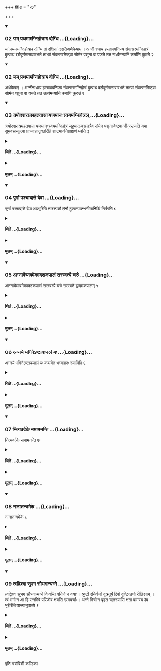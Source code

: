 +++
title = "२३"

+++


<div class="js_include" includetitle="true" newlevelforh1="3" unfilled="" url="/vedAH_yajuH/taittirIyam/sUtram/ApastambaH/shrautam/vishvAsa-prastutiH/05/23/01_yAm_prathamAmagnihotrAya_dogdhi.md">
<details open><summary><h3>02 याम् प्रथमामग्निहोत्राय दोग्धि ...{Loading}...</h3></summary>

यां प्रथमामग्निहोत्राय दोग्धि तां दक्षिणां ददातिअथैकेषाम् । अग्नीनाधाय हस्ताववनिज्य संवत्सरमग्निहोत्रं हुत्वाथ दर्शपूर्णमासावारभते ताभ्यां संवत्सरमिष्ट्वा सोमेन पशुना वा यजते तत ऊर्ध्वमन्यानि कर्माणि कुरुते २
</details>
</div>

<div class="js_include" includetitle="true" newlevelforh1="3" unfilled="" url="/vedAH_yajuH/taittirIyam/sUtram/ApastambaH/shrautam/vishvAsa-prastutiH/05/23/02_athaikeShAm.md">
<details open><summary><h3>02 याम् प्रथमामग्निहोत्राय दोग्धि ...{Loading}...</h3></summary>

अथैकेषाम् । अग्नीनाधाय हस्ताववनिज्य संवत्सरमग्निहोत्रं हुत्वाथ दर्शपूर्णमासावारभते ताभ्यां संवत्सरमिष्ट्वा सोमेन पशुना वा यजते तत ऊर्ध्वमन्यानि कर्माणि कुरुते २
</details>
</div>


<div class="js_include" includetitle="true" newlevelforh1="3" unfilled url="/vedAH_yajuH/taittirIyam/sUtram/ApastambaH/shrautam/vishvAsa-prastutiH/05/23/03_trayodasharAtramahatavAsA_yajamAnaH_svayamagnihotra~n.md">
<details open><summary><h3>03 त्रयोदशरात्रमहतवासा यजमानः स्वयमग्निहोत्रञ् ...{Loading}...</h3></summary>

त्रयोदशरात्रमहतवासा यजमानः स्वयमग्निहोत्रं जुहुयादप्रवसन्नत्रैव सोमेन पशुना वेष्ट्वाग्नीनुत्सृजति यथा सुयवसान्कृत्वा प्राज्यात्तादृक्तदिति शाट्यायनिब्राह्मणं भवति ३
</details>
</div>
<div class="js_include collapsed" newlevelforh1="4" title="थिते" unfilled url="/vedAH_yajuH/taittirIyam/sUtram/ApastambaH/shrautam/thite/05/23/03_trayodasharAtramahatavAsA_yajamAnaH_svayamagnihotra~n.md">
<details><summary><h4>थिते ...{Loading}...</h4></summary>

त्रयोदशरात्रमहतवासा यजमानः स्वयमग्निहोत्रं जुहुयादप्रवसन्नत्रैव सोमेन पशुना वेष्ट्वाग्नीनुत्सृजति यथा सुयवसान्कृत्वा प्राज्यात्तादृक्तदिति शाट्यायनिब्राह्मणं भवति ३
</details>
</div>
<div class="js_include collapsed" newlevelforh1="4" title="मूलम्" unfilled url="/vedAH_yajuH/taittirIyam/sUtram/ApastambaH/shrautam/mUlam/05/23/03_trayodasharAtramahatavAsA_yajamAnaH_svayamagnihotra~n.md">
<details><summary><h4>मूलम् ...{Loading}...</h4></summary>

त्रयोदशरात्रमहतवासा यजमानः स्वयमग्निहोत्रं जुहुयादप्रवसन्नत्रैव सोमेन पशुना वेष्ट्वाग्नीनुत्सृजति यथा सुयवसान्कृत्वा प्राज्यात्तादृक्तदिति शाट्यायनिब्राह्मणं भवति ३
</details>
</div>
<div class="js_include" includetitle="true" newlevelforh1="3" unfilled url="/vedAH_yajuH/taittirIyam/sUtram/ApastambaH/shrautam/vishvAsa-prastutiH/05/23/04_pUrNA_pashchAdyatte_devA.md">
<details open><summary><h3>04 पूर्णा पश्चाद्यत्ते देवा ...{Loading}...</h3></summary>

पूर्णा पश्चाद्यत्ते देवा अदधुरिति सारस्वतौ होमौ हुत्वान्वारम्भणीयामिष्टिं निर्वपति ४
</details>
</div>
<div class="js_include collapsed" newlevelforh1="4" title="थिते" unfilled url="/vedAH_yajuH/taittirIyam/sUtram/ApastambaH/shrautam/thite/05/23/04_pUrNA_pashchAdyatte_devA.md">
<details><summary><h4>थिते ...{Loading}...</h4></summary>

पूर्णा पश्चाद्यत्ते देवा अदधुरिति सारस्वतौ होमौ हुत्वान्वारम्भणीयामिष्टिं निर्वपति ४
</details>
</div>
<div class="js_include collapsed" newlevelforh1="4" title="मूलम्" unfilled url="/vedAH_yajuH/taittirIyam/sUtram/ApastambaH/shrautam/mUlam/05/23/04_pUrNA_pashchAdyatte_devA.md">
<details><summary><h4>मूलम् ...{Loading}...</h4></summary>

पूर्णा पश्चाद्यत्ते देवा अदधुरिति सारस्वतौ होमौ हुत्वान्वारम्भणीयामिष्टिं निर्वपति ४
</details>
</div>
<div class="js_include" includetitle="true" newlevelforh1="3" unfilled url="/vedAH_yajuH/taittirIyam/sUtram/ApastambaH/shrautam/vishvAsa-prastutiH/05/23/05_AgnAvaiShNavamekAdashakapAlaM_sarasvatyai_charuM.md">
<details open><summary><h3>05 आग्नावैष्णवमेकादशकपालं सरस्वत्यै चरुं ...{Loading}...</h3></summary>

आग्नावैष्णवमेकादशकपालं सरस्वत्यै चरुं सरस्वते द्वादशकपालम् ५
</details>
</div>
<div class="js_include collapsed" newlevelforh1="4" title="थिते" unfilled url="/vedAH_yajuH/taittirIyam/sUtram/ApastambaH/shrautam/thite/05/23/05_AgnAvaiShNavamekAdashakapAlaM_sarasvatyai_charuM.md">
<details><summary><h4>थिते ...{Loading}...</h4></summary>

आग्नावैष्णवमेकादशकपालं सरस्वत्यै चरुं सरस्वते द्वादशकपालम् ५
</details>
</div>
<div class="js_include collapsed" newlevelforh1="4" title="मूलम्" unfilled url="/vedAH_yajuH/taittirIyam/sUtram/ApastambaH/shrautam/mUlam/05/23/05_AgnAvaiShNavamekAdashakapAlaM_sarasvatyai_charuM.md">
<details><summary><h4>मूलम् ...{Loading}...</h4></summary>

आग्नावैष्णवमेकादशकपालं सरस्वत्यै चरुं सरस्वते द्वादशकपालम् ५
</details>
</div>
<div class="js_include" includetitle="true" newlevelforh1="3" unfilled url="/vedAH_yajuH/taittirIyam/sUtram/ApastambaH/shrautam/vishvAsa-prastutiH/05/23/06_agnaye_bhagine-ShTAkapAlaM_yaH.md">
<details open><summary><h3>06 अग्नये भगिनेऽष्टाकपालं यः ...{Loading}...</h3></summary>

अग्नये भगिनेऽष्टाकपालं यः कामयेत भग्यन्नादः स्यामिति ६
</details>
</div>
<div class="js_include collapsed" newlevelforh1="4" title="थिते" unfilled url="/vedAH_yajuH/taittirIyam/sUtram/ApastambaH/shrautam/thite/05/23/06_agnaye_bhagine-ShTAkapAlaM_yaH.md">
<details><summary><h4>थिते ...{Loading}...</h4></summary>

अग्नये भगिनेऽष्टाकपालं यः कामयेत भग्यन्नादः स्यामिति ६
</details>
</div>
<div class="js_include collapsed" newlevelforh1="4" title="मूलम्" unfilled url="/vedAH_yajuH/taittirIyam/sUtram/ApastambaH/shrautam/mUlam/05/23/06_agnaye_bhagine-ShTAkapAlaM_yaH.md">
<details><summary><h4>मूलम् ...{Loading}...</h4></summary>

अग्नये भगिनेऽष्टाकपालं यः कामयेत भग्यन्नादः स्यामिति ६
</details>
</div>
<div class="js_include" includetitle="true" newlevelforh1="3" unfilled url="/vedAH_yajuH/taittirIyam/sUtram/ApastambaH/shrautam/vishvAsa-prastutiH/05/23/07_nityavadeke_samAmananti.md">
<details open><summary><h3>07 नित्यवदेके समामनन्ति ...{Loading}...</h3></summary>

नित्यवदेके समामनन्ति ७
</details>
</div>
<div class="js_include collapsed" newlevelforh1="4" title="थिते" unfilled url="/vedAH_yajuH/taittirIyam/sUtram/ApastambaH/shrautam/thite/05/23/07_nityavadeke_samAmananti.md">
<details><summary><h4>थिते ...{Loading}...</h4></summary>

नित्यवदेके समामनन्ति ७
</details>
</div>
<div class="js_include collapsed" newlevelforh1="4" title="मूलम्" unfilled url="/vedAH_yajuH/taittirIyam/sUtram/ApastambaH/shrautam/mUlam/05/23/07_nityavadeke_samAmananti.md">
<details><summary><h4>मूलम् ...{Loading}...</h4></summary>

नित्यवदेके समामनन्ति ७
</details>
</div>
<div class="js_include" includetitle="true" newlevelforh1="3" unfilled url="/vedAH_yajuH/taittirIyam/sUtram/ApastambaH/shrautam/vishvAsa-prastutiH/05/23/08_nAnAtantrameke.md">
<details open><summary><h3>08 नानातन्त्रमेके ...{Loading}...</h3></summary>

नानातन्त्रमेके ८
</details>
</div>
<div class="js_include collapsed" newlevelforh1="4" title="थिते" unfilled url="/vedAH_yajuH/taittirIyam/sUtram/ApastambaH/shrautam/thite/05/23/08_nAnAtantrameke.md">
<details><summary><h4>थिते ...{Loading}...</h4></summary>

नानातन्त्रमेके ८
</details>
</div>
<div class="js_include collapsed" newlevelforh1="4" title="मूलम्" unfilled url="/vedAH_yajuH/taittirIyam/sUtram/ApastambaH/shrautam/mUlam/05/23/08_nAnAtantrameke.md">
<details><summary><h4>मूलम् ...{Loading}...</h4></summary>

नानातन्त्रमेके ८
</details>
</div>
<div class="js_include" includetitle="true" newlevelforh1="3" unfilled url="/vedAH_yajuH/taittirIyam/sUtram/ApastambaH/shrautam/vishvAsa-prastutiH/05/23/09_tvadvishvA_subhaga_saubhagAnyagne.md">
<details open><summary><h3>09 त्वद्विश्वा सुभग सौभगान्यग्ने ...{Loading}...</h3></summary>

त्वद्विश्वा सुभग सौभगान्यग्ने वि यन्ति वनिनो न वयाः । श्रुष्टी रयिर्वाजो वृत्रतूर्ये दिवो वृष्टिरड्यो रीतिरपाम् । त्वं भगो न आ हि रत्नमिषे परिज्मेव क्षयसि दस्मवर्चाः । अग्ने मित्रो न बृहत ऋतस्यासि क्षत्ता वामस्य देव भूरेरिति याज्यानुवाक्ये ९
</details>
</div>
<div class="js_include collapsed" newlevelforh1="4" title="थिते" unfilled url="/vedAH_yajuH/taittirIyam/sUtram/ApastambaH/shrautam/thite/05/23/09_tvadvishvA_subhaga_saubhagAnyagne.md">
<details><summary><h4>थिते ...{Loading}...</h4></summary>

त्वद्विश्वा सुभग सौभगान्यग्ने वि यन्ति वनिनो न वयाः । श्रुष्टी रयिर्वाजो वृत्रतूर्ये दिवो वृष्टिरड्यो रीतिरपाम् । त्वं भगो न आ हि रत्नमिषे परिज्मेव क्षयसि दस्मवर्चाः । अग्ने मित्रो न बृहत ऋतस्यासि क्षत्ता वामस्य देव भूरेरिति याज्यानुवाक्ये ९
</details>
</div>
<div class="js_include collapsed" newlevelforh1="4" title="मूलम्" unfilled url="/vedAH_yajuH/taittirIyam/sUtram/ApastambaH/shrautam/mUlam/05/23/09_tvadvishvA_subhaga_saubhagAnyagne.md">
<details><summary><h4>मूलम् ...{Loading}...</h4></summary>

त्वद्विश्वा सुभग सौभगान्यग्ने वि यन्ति वनिनो न वयाः । श्रुष्टी रयिर्वाजो वृत्रतूर्ये दिवो वृष्टिरड्यो रीतिरपाम् । त्वं भगो न आ हि रत्नमिषे परिज्मेव क्षयसि दस्मवर्चाः । अग्ने मित्रो न बृहत ऋतस्यासि क्षत्ता वामस्य देव भूरेरिति याज्यानुवाक्ये ९
</details>
</div>

  
इति त्रयोविंशी कण्डिका 
